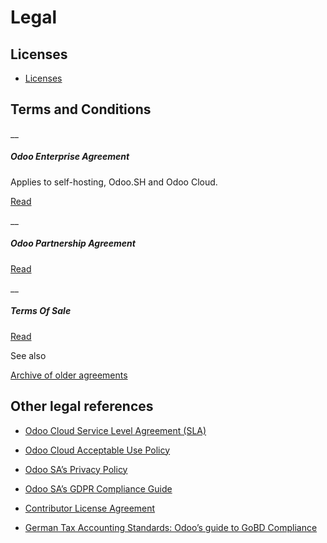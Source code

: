 #  Legal 

##  Licenses 

  * [ Licenses ](legal/licenses.html#licenses)

##  Terms and Conditions 

__

##### Odoo Enterprise Agreement

Applies to self-hosting, Odoo.SH and Odoo Cloud.

[Read](legal/terms/enterprise.html)

__

##### Odoo Partnership Agreement

[Read](legal/terms/partnership.html)

__

##### Terms Of Sale

[Read](legal/terms/terms_of_sale.html)

See also

[Archive of older
agreements](https://drive.google.com/open?id=1skSTsdAPOBlaIWi_hUkL3tfaoi8Qdspu)

##  Other legal references 

  * [Odoo Cloud Service Level Agreement (SLA)](https://www.odoo.com/cloud-sla)

  * [Odoo Cloud Acceptable Use Policy](https://www.odoo.com/acceptable-use)

  * [Odoo SA’s Privacy Policy](https://www.odoo.com/privacy)

  * [Odoo SA’s GDPR Compliance Guide](https://www.odoo.com/gdpr)

  * [ Contributor License Agreement ](legal/cla.html#cla)

  * [ German Tax Accounting Standards: Odoo’s guide to GoBD Compliance ](applications/finance/accounting/fiscal_localizations/localizations/germany.html#germany-gobd)

